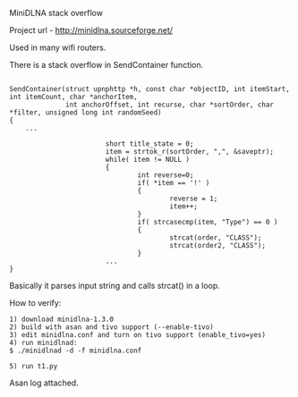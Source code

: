 MiniDLNA stack overflow

Project url - http://minidlna.sourceforge.net/

Used in many wifi routers.

There is a stack overflow in SendContainer function.

```

SendContainer(struct upnphttp *h, const char *objectID, int itemStart, int itemCount, char *anchorItem,
              int anchorOffset, int recurse, char *sortOrder, char *filter, unsigned long int randomSeed)
{
	...
	
						short title_state = 0;
                        item = strtok_r(sortOrder, ",", &saveptr);
                        while( item != NULL )
                        {
                                int reverse=0;
                                if( *item == '!' )
                                {
                                        reverse = 1;
                                        item++;
                                }
                                if( strcasecmp(item, "Type") == 0 )
                                {
                                        strcat(order, "CLASS");
                                        strcat(order2, "CLASS");
                                }
						...
}
```

Basically it parses input string and calls strcat() in a loop.

How to verify:
```
1) download minidlna-1.3.0
2) build with asan and tivo support (--enable-tivo)
3) edit minidlna.conf and turn on tivo support (enable_tivo=yes)
4) run minidlnad:
$ ./minidlnad -d -f minidlna.conf

5) run t1.py
```

Asan log attached.

